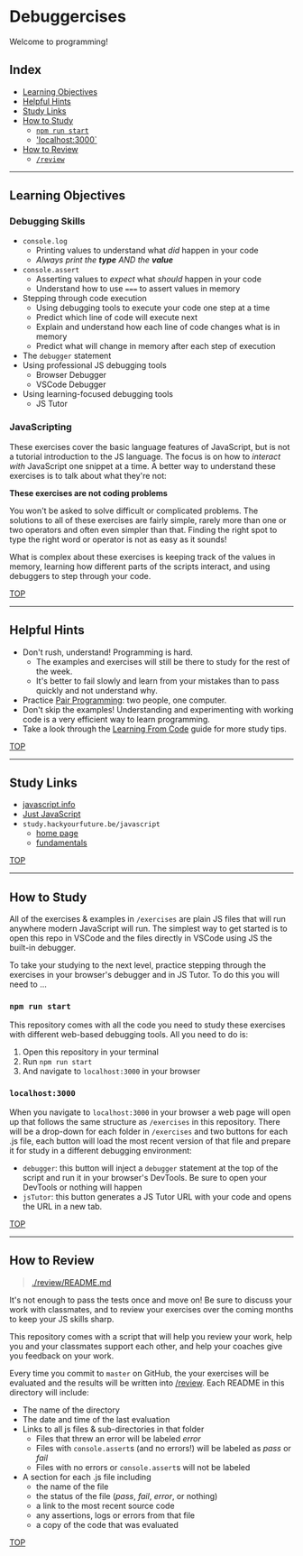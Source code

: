 # Debuggercises

Welcome to programming!

## Index

- [Learning Objectives](#learning-objectives)
- [Helpful Hints](#helpful-hints)
- [Study Links](#study-links)
- [How to Study](#how-to-study)
  - [`npm run start`](#npm-run-start)
  - ['localhost:3000`](#localhost3000)
- [How to Review](#how-to-review)
  - [`/review`](./review/README.md)

---

## Learning Objectives

### Debugging Skills

- `console.log`
  - Printing values to understand what _did_ happen in your code
  - _Always print the **type** AND the **value**_
- `console.assert`
  - Asserting values to _expect_ what _should_ happen in your code
  - Understand how to use `===` to assert values in memory
- Stepping through code execution
  - Using debugging tools to execute your code one step at a time
  - Predict which line of code will execute next
  - Explain and understand how each line of code changes what is in memory
  - Predict what will change in memory after each step of execution
- The `debugger` statement
- Using professional JS debugging tools
  - Browser Debugger
  - VSCode Debugger
- Using learning-focused debugging tools
  - JS Tutor

### JavaScripting

These exercises cover the basic language features of JavaScript, but is not a tutorial introduction to the JS language. The focus is on how to _interact with_ JavaScript one snippet at a time.  A better way to understand these exercises is to talk about what they're not:

__These exercises are not coding problems__

You won't be asked to solve difficult or complicated problems.  The solutions to all of these exercises are fairly simple, rarely more than one or two operators and often even simpler than that.  Finding the right spot to type the right word or operator is not as easy as it sounds!

What is complex about these exercises is keeping track of the values in memory, learning how different parts of the scripts interact, and using debuggers to step through your code.


[TOP](#debuggercises)

---

## Helpful Hints

- Don't rush, understand!  Programming is hard.
  - The examples and exercises will still be there to study for the rest of the week.
  - It's better to fail slowly and learn from your mistakes than to pass quickly and not understand why.
- Practice [Pair Programming](https://study.hackyourfuture.be/collaborating/pair-programming): two people, one computer.
- Don't skip the examples!  Understanding and experimenting with working code is a very efficient way to learn programming.
- Take a look through the [Learning From Code](https://study.hackyourfuture.be/learning/learning-from-code) guide for more study tips.

[TOP](#debuggercises)

---

## Study Links

- [javascript.info](https://javascript.info/)
- [Just JavaScript](https://github.com/hackyourfuturebelgium/just-javascript)
- `study.hackyourfuture.be/javascript`
  - [home page](https://study.hackyourfuture.be/javascript)
  - [fundamentals](https://study.hackyourfuture.be/javascript/fundamentas)

[TOP](#debuggercises)

---

## How to Study

All of the exercises & examples in `/exercises` are plain JS files that will run anywhere modern JavaScript will run.  The simplest way to get started is to open this repo in VSCode and the files directly in VSCode using JS the built-in debugger.

To take your studying to the next level, practice stepping through the exercises in your browser's debugger and in JS Tutor.  To do this you will need to ...

### `npm run start`

This repository comes with all the code you need to study these exercises with different web-based debugging tools.  All you need to do is:

1. Open this repository in your terminal
1. Run `npm run start`
1. And navigate to `localhost:3000` in your browser

### `localhost:3000`

When you navigate to `localhost:3000` in your browser a web page will open up that follows the same structure as `/exercises` in this repository.  There will be a drop-down for each folder in `/exercises` and two buttons for each .js file, each button will load the most recent version of that file and prepare it for study in a different debugging environment:

- `debugger`: this button will inject a `debugger` statement at the top of the script and run it in your browser's DevTools. Be sure to open your DevTools or nothing will happen
- `jsTutor`: this button generates a JS Tutor URL with your code and opens the URL in a new tab.

[TOP](#debuggercises)

---

## How to Review

> [./review/README.md](./review/README.md)

It's not enough to pass the tests once and move on!  Be sure to discuss your work with classmates, and to review your exercises over the coming months to keep your JS skills sharp.

This repository comes with a script that will help you review your work, help you and your classmates support each other, and help your coaches give you feedback on your work.


Every time you commit to `master` on GitHub, the your exercises will be evaluated and the results will be written into [/review](./review). Each README in this directory will include:

- The name of the directory
- The date and time of the last evaluation
- Links to all js files & sub-directories in that folder
  - Files that threw an error will be labeled _error_
  - Files with `console.assert`s (and no errors!) will be labeled as _pass_ or _fail_
  - Files with no errors or `console.assert`s will not be labeled
- A section for each .js file including
  - the name of the file
  - the status of the file (_pass_, _fail_, _error_, or nothing)
  - a link to the most recent source code
  - any assertions, logs or errors from that file
  - a copy of the code that was evaluated


[TOP](#debuggercises)
